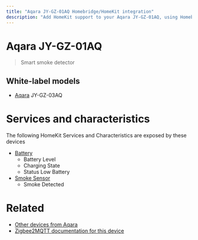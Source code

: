 ```yaml
---
title: "Aqara JY-GZ-01AQ Homebridge/HomeKit integration"
description: "Add HomeKit support to your Aqara JY-GZ-01AQ, using Homebridge, Zigbee2MQTT and homebridge-z2m."
---
```

<!---
This file has been GENERATED using src/docgen/docgen.ts
DO NOT EDIT THIS FILE MANUALLY!
-->
# Aqara JY-GZ-01AQ
> Smart smoke detector


## White-label models
* [Aqara](../index.md#aqara) JY-GZ-03AQ

# Services and characteristics
The following HomeKit Services and Characteristics are exposed by
these devices

* [Battery](../../battery.md)
  * Battery Level
  * Charging State
  * Status Low Battery
* [Smoke Sensor](../../sensors.md)
  * Smoke Detected


# Related
* [Other devices from Aqara](../index.md#aqara)
* [Zigbee2MQTT documentation for this device](https://www.zigbee2mqtt.io/devices/JY-GZ-01AQ.html)